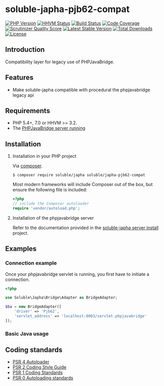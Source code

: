 # soluble-japha-pjb62-compat

[![PHP Version](http://img.shields.io/badge/php-5.4+-ff69b4.svg)](https://packagist.org/packages/soluble/japha-pjb62-compat)
[![HHVM Status](http://hhvm.h4cc.de/badge/soluble/japha.png?style=flat)](http://hhvm.h4cc.de/package/soluble/japha-pjb62-compat)
[![Build Status](https://travis-ci.org/belgattitude/soluble-japha-pjb62-compat.png?branch=master)](https://travis-ci.org/belgattitude/soluble-japha-pjb62-compat)
[![Code Coverage](https://scrutinizer-ci.com/g/belgattitude/soluble-japha-pjb62-compat/badges/coverage.png?s=aaa552f6313a3a50145f0e87b252c84677c22aa9)](https://scrutinizer-ci.com/g/belgattitude/soluble-japha-pjb62-compat/)
[![Scrutinizer Quality Score](https://scrutinizer-ci.com/g/belgattitude/soluble-japha-pjb62-compat/badges/quality-score.png?s=6f3ab91f916bf642f248e82c29857f94cb50bb33)](https://scrutinizer-ci.com/g/belgattitude/soluble-japha-pjb62-compat/)
[![Latest Stable Version](https://poser.pugx.org/soluble/japha-pjb62-compat/v/stable.svg)](https://packagist.org/packages/soluble/japha-pjb62-compat)
[![Total Downloads](https://poser.pugx.org/soluble/japha-pjb62-compat/downloads.png)](https://packagist.org/packages/soluble/japha-pjb62-compat)
[![License](https://poser.pugx.org/soluble/japha-pjb62-compat/license.png)](https://packagist.org/packages/soluble/japha-pjb62-compat)

## Introduction

Compatibility layer for legacy use of PHPJavaBridge.

## Features

- Make soluble-japha compatible with procedural the phpjavabridge legacy api

## Requirements

- PHP 5.4+, 7.0 or HHVM >= 3.2.
- The [PHPJavaBridge server running](./doc/install_server.md)


## Installation

1. Installation in your PHP project

   Via [composer](http://getcomposer.org/).

   ```console
   $ composer require soluble/japha soluble/japha-pjb62-compat
   ```

   Most modern frameworks will include Composer out of the box, but ensure the following file is included:

   ```php
   <?php
   // include the Composer autoloader
   require 'vendor/autoload.php';
   ```

2. Installation of the phpjavabridge server

   Refer to the documentation provided in the [soluble-japha server install](https://github.com/belgattitude/soluble-japha/blob/master/doc/install_server.md) project.

## Examples

### Connection example

Once your phpjavabridge servlet is running, you first have to initiate a connection.

```php
<?php

use Soluble\Japha\Bridge\Adapter as BridgeAdapter;

$ba = new BridgeAdapter([
    'driver' => 'Pjb62',
    'servlet_address' => 'localhost:8083/servlet.phpjavabridge'
]);
```

### Basic Java usage


## Coding standards

* [PSR 4 Autoloader](https://github.com/php-fig/fig-standards/blob/master/accepted/PSR-4-autoloader.md)
* [PSR 2 Coding Style Guide](https://github.com/php-fig/fig-standards/blob/master/accepted/PSR-2-coding-style-guide.md)
* [PSR 1 Coding Standards](https://github.com/php-fig/fig-standards/blob/master/accepted/PSR-1-basic-coding-standard.md)
* [PSR 0 Autoloading standards](https://github.com/php-fig/fig-standards/blob/master/accepted/PSR-0.md)



